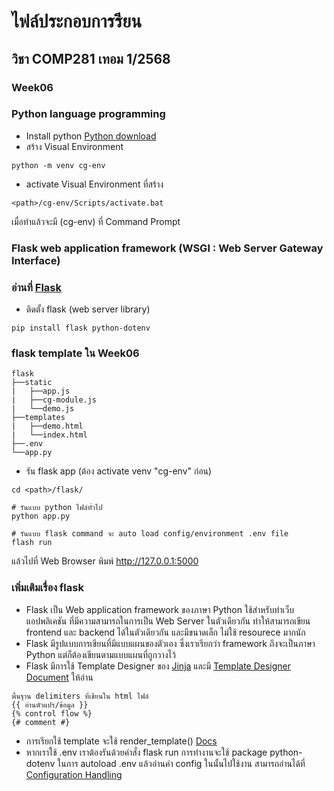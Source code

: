 # ไฟล์ประกอบการรียน
## วิชา COMP281 เทอม 1/2568
### Week06

### Python language programming
- Install python [Python download](https://www.python.org/downloads/)
- สร้าง Visual Environment
```
python -m venv cg-env
```
- activate Visual Environment ที่สร้าง
```
<path>/cg-env/Scripts/activate.bat
```
เมื่อทำแล้วจะมี (cg-env) ที่ Command Prompt

### Flask web application framework (WSGI : Web Server Gateway Interface)
### อ่านที่ [Flask](https://flask.palletsprojects.com/en/stable/)

- ติดตั้ง flask (web server library)
```
pip install flask python-dotenv
```
### flask template ใน Week06
```
flask
├──static
|	├──app.js
|	├──cg-module.js
|	└──demo.js
├──templates
|	├──demo.html
|	└──index.html
├──.env
└──app.py
```
- รัน flask app (ต้อง activate venv "cg-env" ก่อน)
```
cd <path>/flask/

# รันแบบ python ไฟล์ทั่วไป
python app.py

# รันแบบ flask command จะ auto load config/environment .env file
flash run
```
แล้วไปที่ Web Browser พิมพ์ http://127.0.0.1:5000

### เพิ่มเติมเรื่อง flask
- Flask เป็น Web application framework ของภาษา Python ใช้สำหรับทำเว็บแอปพลิเคชัน ที่มีความสามารถในการเป็น Web Server ในตัวเดียวกัน ทำให้สามารถเขียน frontend และ backend ได้ในตัวเดียวกัน และมีขนาดเล็ก ไม่ใช้ resourece มากนัก
- Flask มีรูปแบบการเขียนที่มีแบบแผนของตัวเอง ซึ่งเราเรียกว่า framework ถึงจะเป็นภาษา Python แต่ก็ต้องเขียนตามแบบแผนที่ถูกวางไว้
- Flask มีการใช้ Template Designer ของ [Jinja](https://jinja.palletsprojects.com/en/stable/) และมี [Template Designer Document](https://jinja.palletsprojects.com/en/stable/templates/) ให้อ่าน
```
พื้นฐาน delimiters ที่เขียนใน html ไฟล์
{{ อ่านตัวแปร/ข้อมูล }}
{% control flow %}
{# comment #}
```
- การเรียกใช้ template จะใช้ render_template() [Docs](https://flask.palletsprojects.com/en/stable/api/#template-rendering)
- หากเราใช้ .env เราต้องรันด้วยคำสั่ง flask run การทำงานจะใช้ package python-dotenv ในการ autoload .env แล้วอ่านค่า config ในนั้นไปใช้งาน สามารถอ่านได้ที่ [Configuration Handling](https://flask.palletsprojects.com/en/stable/config/)
